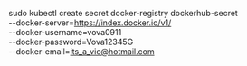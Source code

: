 sudo kubectl create secret docker-registry dockerhub-secret \
  --docker-server=https://index.docker.io/v1/ \
  --docker-username=vova0911 \
  --docker-password=Vova12345G \
  --docker-email=its_a_vio@hotmail.com 

